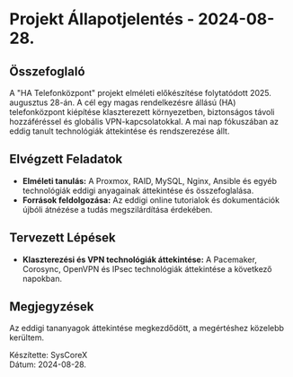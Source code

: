 # Projekt Állapotjelentés - 2024-08-28.

## Összefoglaló
A "HA Telefonközpont" projekt elméleti előkészítése folytatódott 2025. augusztus 28-án. A cél egy magas rendelkezésre állású (HA) telefonközpont kiépítése klaszterezett környezetben, biztonságos távoli hozzáféréssel és globális VPN-kapcsolatokkal. A mai nap fókuszában az eddig tanult technológiák áttekintése és rendszerezése állt.

## Elvégzett Feladatok
- **Elméleti tanulás:** A Proxmox, RAID, MySQL, Nginx, Ansible és egyéb technológiák eddigi anyagainak áttekintése és összefoglalása.
- **Források feldolgozása:** Az eddigi online tutorialok és dokumentációk újbóli átnézése a tudás megszilárdítása érdekében.

## Tervezett Lépések
- **Klaszterezési és VPN technológiák áttekintése:** A Pacemaker, Corosync, OpenVPN és IPsec technológiák áttekintése a következő napokban.

## Megjegyzések
Az eddigi tananyagok áttekintése megkezdődött, a megértéshez közelebb kerültem.

Készítette: SysCoreX  
Dátum: 2024-08-28.